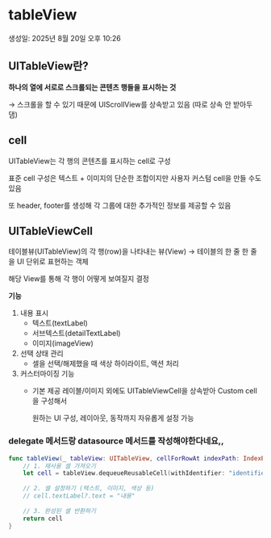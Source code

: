 # tableView

생성일: 2025년 8월 20일 오후 10:26

## UITableView란?

**하나의 열에 서로로 스크롤되는 콘텐츠 행들을 표시하는 것**

→ 스크롤을 할 수 있기 때문에 UIScrollView를 상속받고 있음 (따로 상속 안 받아두 댐)

## cell

UITableView는 각 행의 콘텐츠를 표시하는 cell로 구성

표준 cell 구성은 텍스트 + 이미지의 단순한 조합이지만 사용자 커스텀 cell을 만들 수도 있음

또 header, footer를 생성해 각 그룹에 대한 추가적인 정보를 제공할 수 있음

## UITableViewCell

테이블뷰(UITableView)의 각 행(row)을 나타내는 뷰(View)
→ 테이블의 한 줄 한 줄을 UI 단위로 표현하는 객체

해당 View를 통해 각 행이 어떻게 보여질지 결정

**기능**

1. 내용 표시
    - 텍스트(textLabel)
    - 서브텍스트(detailTextLabel)
    - 이미지(imageView)
2. 선택 상태 관리
    - 셀을 선택/해제했을 때 색상 하이라이트, 액션 처리
3. 커스터마이징 기능
    - 기본 제공 레이블/이미지 외에도 UITableViewCell을 상속받아 Custom cell을 구성해서
        
        원하는 UI 구성, 레이아웃, 동작까지 자유롭게 설정 가능
        

### delegate 메서드랑 datasource 메서드를 작성해야한다네요,,

```swift
func tableView(_ tableView: UITableView, cellForRowAt indexPath: IndexPath) -> UITableViewCell {
    // 1. 재사용 셀 가져오기
    let cell = tableView.dequeueReusableCell(withIdentifier: "identifier", for: indexPath)
    
    // 2. 셀 설정하기 (텍스트, 이미지, 색상 등)
    // cell.textLabel?.text = "내용"
    
    // 3. 완성된 셀 반환하기
    return cell
}
```